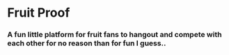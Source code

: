 # Fruit Proof
### A fun little platform for fruit fans to hangout and compete with each other for no reason than for fun I guess..